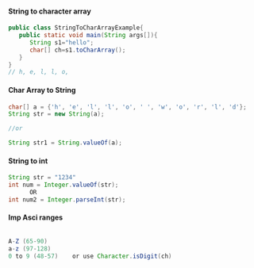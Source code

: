 #### String to character array
```java
public class StringToCharArrayExample{  
   public static void main(String args[]){  
      String s1="hello";  
      char[] ch=s1.toCharArray();  
   }  
}  
// h, e, l, l, o, 
```

#### Char Array to String 

```java
char[] a = {'h', 'e', 'l', 'l', 'o', ' ', 'w', 'o', 'r', 'l', 'd'};
String str = new String(a);

//or

String str1 = String.valueOf(a);
```
#### String to int 
```java
String str = "1234"
int num = Integer.valueOf(str);
      OR 
int num2 = Integer.parseInt(str);

```
#### Imp Asci ranges 
```java

A-Z (65-90) 
a-z (97-128)
0 to 9 (48-57)    or use Character.isDigit(ch)

```
